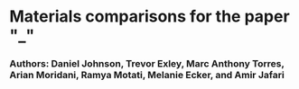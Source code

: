 # Materials comparisons for the paper "\_"

### Authors: Daniel Johnson, Trevor Exley, Marc Anthony Torres, Arian Moridani, Ramya Motati, Melanie Ecker, and Amir Jafari

